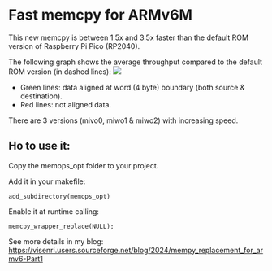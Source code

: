 # Fast memcpy for ARMv6M

This new memcpy is between 1.5x and 3.5x faster than the default ROM version of Raspberry Pi Pico (RP2040).

The following graph shows the average throughput compared to the default ROM version (in dashed lines):
![](./images/memcpy_comparison_ram.png)

 - Green lines: data aligned at word (4 byte) boundary (both source & destination).
 - Red lines: not aligned data.
 
There are 3 versions (mivo0, miwo1 & miwo2) with increasing speed.

## Ho to use it:
Copy the memops_opt folder to your project.

Add it in your makefile:
~~~~
add_subdirectory(memops_opt)
~~~~

Enable it at runtime calling:
~~~~
memcpy_wrapper_replace(NULL);
~~~~

See more details in my blog: 
https://visenri.users.sourceforge.net/blog/2024/mempy_replacement_for_armv6-Part1
